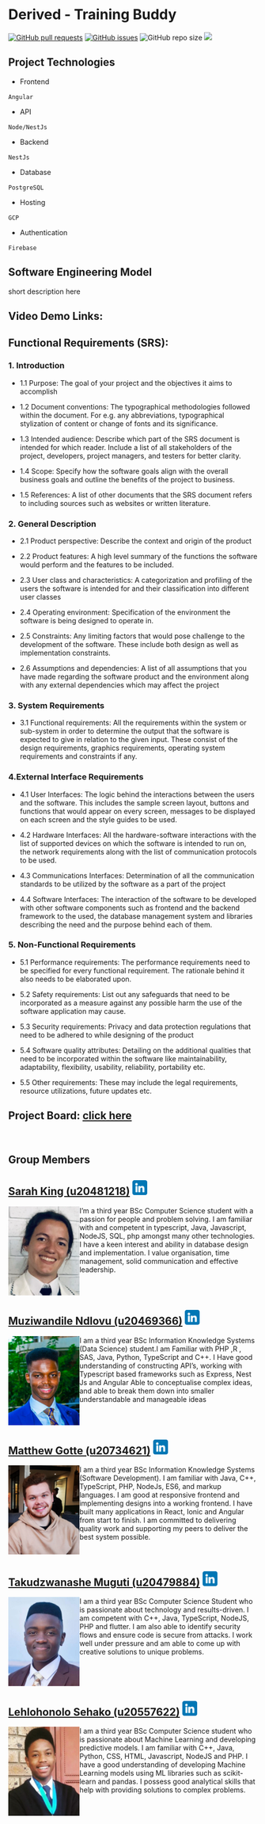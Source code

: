 # Derived - Training Buddy

<a href= "https://github.com/COS301-SE-2022/Training-Buddy/pulls"><img alt="GitHub pull requests" src="https://img.shields.io/github/issues-pr/COS301-SE-2022/Training-Buddy?style=plastic"></a>
<a href = "https://github.com/COS301-SE-2022/Training-Buddy/issues"><img alt="GitHub issues" src="https://img.shields.io/github/issues/COS301-SE-2022/Training-Buddy?style=plastic"></a>
<img alt="GitHub repo size" src="https://img.shields.io/github/repo-size/COS301-SE-2022/Training-Buddy?style=plastic">
<a href="https://codecov.io/gh/COS301-SE-2022/Training-Buddy"><img src="https://codecov.io/gh/COS301-SE-2022/Training-Buddy/branch/develop/graph/badge.svg?token=9XR7O7FKXM"/></a>
    

## Project Technologies
- Frontend
```
Angular 
```
- API
```
Node/NestJs
```
- Backend
```
NestJs
```
- Database
```
PostgreSQL
```
- Hosting
```
GCP
```
- Authentication
```
Firebase
```

## Software Engineering Model
short description here


## Video Demo Links:

## Functional Requirements (SRS):
### 1. Introduction

- 1.1 Purpose: The goal of your project and the objectives it aims to accomplish

- 1.2 Document conventions: The typographical methodologies followed within the document. For e.g. any abbreviations, typographical stylization of content or change of fonts and its significance.

- 1.3 Intended audience: Describe which part of the SRS document is intended for which reader. Include a list of all stakeholders of the project, developers, project managers, and testers for better clarity.

- 1.4 Scope: Specify how the software goals align with the overall business goals and outline the benefits of the project to business.

- 1.5 References: A list of other documents that the SRS document refers to including sources such as websites or written literature.

### 2. General Description

- 2.1 Product perspective: Describe the context and origin of the product

- 2.2 Product features: A high level summary of the functions the software would perform and the features to be included.

- 2.3 User class and characteristics: A categorization and profiling of the users the software is intended for and their classification into different user classes

- 2.4 Operating environment: Specification of the environment the software is being designed to operate in.

- 2.5 Constraints: Any limiting factors that would pose challenge to the development of the software. These include both design as well as implementation constraints.

- 2.6 Assumptions and dependencies: A list of all assumptions that you have made regarding the software product and the environment along with any external dependencies which may affect the project

### 3. System Requirements

- 3.1 Functional requirements: All the requirements within the system or sub-system in order to determine the output that the software is expected to give in relation to the given input. These consist of the design requirements, graphics requirements, operating system requirements and constraints if any.

### 4.External Interface Requirements

- 4.1 User Interfaces: The logic behind the interactions between the users and the software. This includes the sample screen layout, buttons and functions that would appear on every screen, messages to be displayed on each screen and the style guides to be used.

- 4.2 Hardware Interfaces: All the hardware-software interactions with the list of supported devices on which the software is intended to run on, the network requirements along with the list of communication protocols to be used.

- 4.3 Communications Interfaces: Determination of all the communication standards to be utilized by the software as a part of the project

- 4.4 Software Interfaces: The interaction of the software to be developed with other software components such as frontend and the backend framework to the used, the database management system and libraries describing the need and the purpose behind each of them.

### 5. Non-Functional Requirements

- 5.1 Performance requirements: The performance requirements need to be specified for every functional requirement. The rationale behind it also needs to be elaborated upon.

- 5.2 Safety requirements: List out any safeguards that need to be incorporated as a measure against any possible harm the use of the software application may cause.

- 5.3 Security requirements: Privacy and data protection regulations that need to be adhered to while designing of the product

- 5.4 Software quality attributes: Detailing on the additional qualities that need to be incorporated within the software like maintainability, adaptability, flexibility, usability, reliability, portability etc.

- 5.5 Other requirements: These may include the legal requirements, resource utilizations, future updates etc.

## Project Board: [click here](https://github.com/COS301-SE-2022/Training-Buddy/projects/1)

<br />

## Group Members

<!-- -------------------------------------------------------------- -->
<!--SARAH-->
## [Sarah King (u20481218)](https://github.com/sarah-a-king) <a href="https://www.linkedin.com/in/sarah-king-030363234/"><img height="30px" src="https://github.com/COS301-SE-2022/Training-Buddy/blob/main/profileimages/linkedin.png"></img></a>
<img src="https://github.com/COS301-SE-2022/Training-Buddy/blob/main/profileimages/Sarah_King.png" alt="Image" align="left" height="180px"/>

I’m a third year BSc Computer Science student with a passion for people and problem solving. I am familiar with and competent in typescript, Java, Javascript, NodeJS, SQL, php amongst many other technologies. I have a keen interest and ability in database design and implementation. I value organisation, time management, solid communication and effective leadership.

<br clear="left"/>

<!--MUZI-->
## [Muziwandile Ndlovu (u20469366)](https://github.com/MuziwandileTNdlovu) <a href="https://www.linkedin.com/in/muziwandile-taboka-ndlovu-b5aab6230/"><img height="30px" src="https://github.com/COS301-SE-2022/Training-Buddy/blob/main/profileimages/linkedin.png"></img></a>
<img src="https://github.com/COS301-SE-2022/Training-Buddy/blob/main/profileimages/Muziwandile_Ndlovu.png" alt="Image" align="left" height="180px"/>

I am a third year BSc Information Knowledge Systems (Data Science) student.I am Familiar with PHP ,R , SAS, Java, Python, TypeScript and C++. I Have good understanding of constructing API’s, working with Typescript based frameworks such as Express, Nest Js and Angular Able to conceptualise complex ideas, and able to break them down into smaller understandable and manageable ideas

<br clear="left"/>

<!--MATTHEW-->
## [Matthew Gotte (u20734621)](https://github.com/MatthewGotte) <a href="https://www.linkedin.com/in/matthew-gotte-ab85531a4/"><img height="30px" src="https://github.com/COS301-SE-2022/Training-Buddy/blob/main/profileimages/linkedin.png"></img></a>
<img src="https://github.com/COS301-SE-2022/Training-Buddy/blob/main/profileimages/Matthew_Gotte.png" alt="Image" align="left" height="180px"/>

I am a third year BSc Information Knowledge Systems (Software Development). I am familiar with Java, C++, TypeScript, PHP, NodeJs, ES6, and markup languages. I am good at responsive frontend and implementing designs into a working frontend. I have built many applications in React, Ionic and Angular from start to finish. I am committed to delivering quality work and supporting my peers to deliver the best system possible.

<br clear="left"/>

<!--TAKU-->
## [Takudzwanashe Muguti (u20479884)](https://github.com/takumuguti) <a href="https://www.linkedin.com/in/takudzwanashe-muguti-987208206/"><img height="30px" src="https://github.com/COS301-SE-2022/Training-Buddy/blob/main/profileimages/linkedin.png"></img></a>
<img src="https://github.com/COS301-SE-2022/Training-Buddy/blob/main/profileimages/Takudzwanashe_Muguti.png" alt="Image" align="left" height="180px"/>

I am a third year BSc Computer Science Student who is passionate about technology and results-driven. I am competent with C++, Java, TypeScript, NodeJS, PHP and flutter. I am also able to identify security flows and ensure code is secure from attacks. I work well under pressure and am able to come up with creative solutions to unique problems.

<br clear="left"/>

<!--HLONI-->
## [Lehlohonolo Sehako (u20557622)](https://github.com/Lehlohonolo-Sehako) <a href="https://www.linkedin.com/in/lehlohonolo-sehako-4378311b6/"><img height="30px" src="https://github.com/COS301-SE-2022/Training-Buddy/blob/main/profileimages/linkedin.png"></img></a>
<img src="https://github.com/COS301-SE-2022/Training-Buddy/blob/main/profileimages/Lehlohonolo_Sehako.png" alt="Image" align="left" height="180px"/>

I am a third year BSc Computer Science student who is passionate about Machine Learning and developing predictive models. I am familiar with C++, Java, Python, CSS, HTML, Javascript, NodeJS and PHP. I have a good understanding of developing Machine Learning models using ML libraries such as scikit-learn and pandas. I possess good analytical skills that help with providing solutions to complex problems.

<br clear="left"/>

<!-- -------------------------------------------------------------- -->
